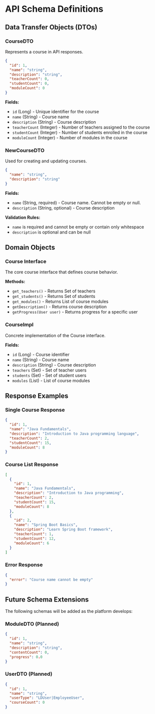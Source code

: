 # API Schema Definitions

## Data Transfer Objects (DTOs)

### CourseDTO
Represents a course in API responses.

```json
{
  "id": 1,
  "name": "string",
  "description": "string",
  "teacherCount": 0,
  "studentCount": 0,
  "moduleCount": 0
}
```

**Fields:**
- `id` (Long) - Unique identifier for the course
- `name` (String) - Course name
- `description` (String) - Course description
- `teacherCount` (Integer) - Number of teachers assigned to the course
- `studentCount` (Integer) - Number of students enrolled in the course
- `moduleCount` (Integer) - Number of modules in the course

### NewCourseDTO
Used for creating and updating courses.

```json
{
  "name": "string",
  "description": "string"
}
```

**Fields:**
- `name` (String, required) - Course name. Cannot be empty or null.
- `description` (String, optional) - Course description

**Validation Rules:**
- `name` is required and cannot be empty or contain only whitespace
- `description` is optional and can be null

## Domain Objects

### Course Interface
The core course interface that defines course behavior.

**Methods:**
- `get_teachers()` - Returns Set<LDUser> of teachers
- `get_students()` - Returns Set<LDUser> of students  
- `get_modules()` - Returns List<Module> of course modules
- `getDescription()` - Returns course description
- `getProgress(User user)` - Returns progress for a specific user

### CourseImpl
Concrete implementation of the Course interface.

**Fields:**
- `id` (Long) - Course identifier
- `name` (String) - Course name
- `description` (String) - Course description
- `teachers` (Set<LDUser>) - Set of teacher users
- `students` (Set<LDUser>) - Set of student users
- `modules` (List<Module>) - List of course modules

## Response Examples

### Single Course Response
```json
{
  "id": 1,
  "name": "Java Fundamentals",
  "description": "Introduction to Java programming language",
  "teacherCount": 2,
  "studentCount": 15,
  "moduleCount": 8
}
```

### Course List Response
```json
[
  {
    "id": 1,
    "name": "Java Fundamentals",
    "description": "Introduction to Java programming",
    "teacherCount": 2,
    "studentCount": 15,
    "moduleCount": 8
  },
  {
    "id": 2,
    "name": "Spring Boot Basics",
    "description": "Learn Spring Boot framework",
    "teacherCount": 1,
    "studentCount": 12,
    "moduleCount": 6
  }
]
```

### Error Response
```json
{
  "error": "Course name cannot be empty"
}
```

## Future Schema Extensions

The following schemas will be added as the platform develops:

### ModuleDTO (Planned)
```json
{
  "id": 1,
  "name": "string",
  "description": "string",
  "contentCount": 0,
  "progress": 0.0
}
```

### UserDTO (Planned)
```json
{
  "id": 1,
  "name": "string",
  "userType": "LDUser|EmployeeUser",
  "courseCount": 0
}
```